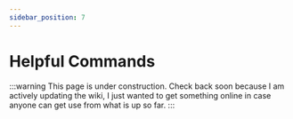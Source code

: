 ```yaml
---
sidebar_position: 7
---
```


# Helpful Commands

:::warning
This page is under construction. Check back soon because I am actively updating the wiki, I just wanted to get something online in case anyone can get use from what is up so far.
:::

